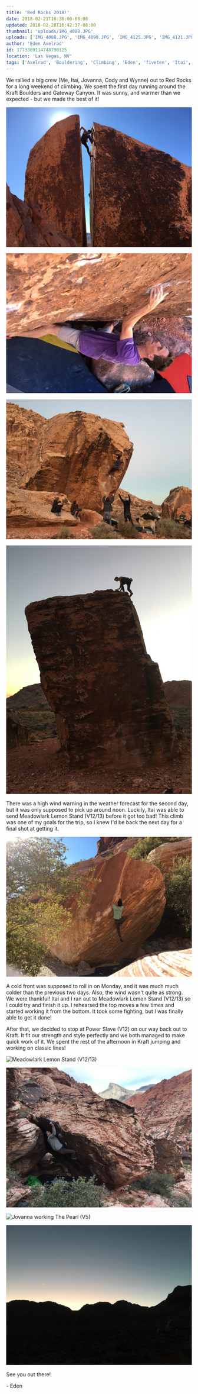 ```yaml
---
title: 'Red Rocks 2018!'
date: 2018-02-21T16:38:00-08:00
updated: 2018-02-28T16:42:37-08:00
thumbnail: 'uploads/IMG_4088.JPG'
uploads: ['IMG_4088.JPG', 'IMG_4090.JPG', 'IMG_4125.JPG', 'IMG_4121.JPG', 'IMG_4134.JPG', 'Meadowlark%20Lemon.JPG', 'IMG_4160.JPG', 'IMG_4171.jpg', 'IMG_4127.JPG']
author: 'Eden Axelrad'
id: 1773389114748798125
location: 'Las Vegas, NV'
tags: ['Axelrad', 'Bouldering', 'Climbing', 'Eden', 'fiveten', 'Itai', 'meadowlark lemon', 'metolius', 'Nevada', 'power slave', 'Red Rocks', 'sandstone']
---
```


We rallied a big crew (Me, Itai, Jovanna, Cody and Wynne) out to Red Rocks for a long weekend of climbing. We spent the first day running around the Kraft Boulders and Gateway Canyon. It was sunny, and warmer than we expected - but we made the best of it!

![Itai on the classic Plumber's Crack](uploads/IMG_4088.JPG)

![Cody working on Slice N' Dice (V9)](uploads/IMG_4090.JPG)

![Itai sending Fear of a Black Hat (V9) at sunset](uploads/IMG_4125.JPG)

![Itai taking a lap on the right side of the cube](uploads/IMG_4121.JPG)

There was a high wind warning in the weather forecast for the second day, but it was only supposed to pick up around noon. Luckily, Itai was able to send Meadowlark Lemon Stand (V12/13) before it got too bad! This climb was one of my goals for the trip, so I knew I'd be back the next day for a final shot at getting it.

![Itai sending Meadowlark Lemon Stand (V12/13)](uploads/IMG_4134.JPG)

A cold front was supposed to roll in on Monday, and it was much much colder than the previous two days. Also, the wind wasn't quite as strong. We were thankful! Itai and I ran out to Meadowlark Lemon Stand (V12/13) so I could try and finish it up. I rehearsed the top moves a few times and started working it from the bottom. It took some fighting, but I was finally able to get it done!

After that, we decided to stop at Power Slave (V12) on our way back out to Kraft. It fit our strength and style perfectly and we both managed to make quick work of it. We spent the rest of the afternoon in Kraft jumping and working on classic lines!

![Meadowlark Lemon Stand (V12/13)](uploads/Meadowlark%20Lemon.JPG)

![Itai sending Power Slave (V12)](uploads/IMG_4160.JPG)

![Jovanna working The Pearl (V5)](uploads/IMG_4171.jpg)

![A Kraft Sunset](uploads/IMG_4127.JPG)

See you out there!

\- Eden
